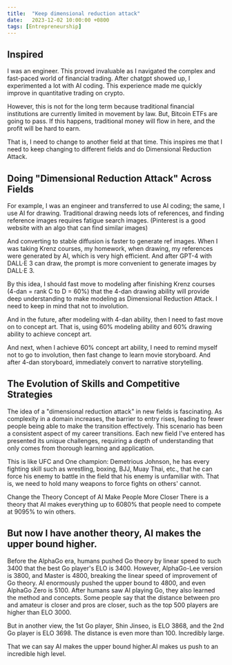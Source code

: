 ```yaml
---
title:  "Keep dimensional reduction attack"
date:   2023-12-02 10:00:00 +0800
tags: [Entrepreneurship]
---
```


## Inspired
I was an engineer. This proved invaluable as I navigated the complex and fast-paced world of financial trading. After chatgpt showed up, I experimented a lot with AI coding. This experience made me quickly improve in quantitative trading on crypto.

However, this is not for the long term because traditional financial institutions are currently limited in movement by law. But, Bitcoin ETFs are going to pass. If this happens, traditional money will flow in here, and the profit will be hard to earn.

That is, I need to change to another field at that time. This inspires me that I need to keep changing to different fields and do Dimensional Reduction Attack.

## Doing "Dimensional Reduction Attack" Across Fields
For example, I was an engineer and transferred to use AI coding; the same, I use AI for drawing. Traditional drawing needs lots of references, and finding reference images requires fatigue search images. (Pinterest is a good website with an algo that can find similar images)

And converting to stable diffusion is faster to generate ref images. When I was taking Krenz courses, my homework, when drawing, my references were generated by AI, which is very high efficient. And after GPT-4 with DALL·E 3 can draw, the prompt is more convenient to generate images by DALL·E 3.

By this idea, I should fast move to modeling after finishing Krenz courses (4-dan = rank C to D = 60%) that the 4-dan drawing ability will provide deep understanding to make modeling as Dimensional Reduction Attack. I need to keep in mind that not to involution.

And in the future, after modeling with 4-dan ability, then I need to fast move on to concept art. That is, using 60% modeling ability and 60% drawing ability to achieve concept art.

And next, when I achieve 60% concept art ability, I need to remind myself not to go to involution, then fast change to learn movie storyboard. And after 4-dan storyboard, immediately convert to narrative storytelling.

## The Evolution of Skills and Competitive Strategies
The idea of a "dimensional reduction attack" in new fields is fascinating. As complexity in a domain increases, the barrier to entry rises, leading to fewer people being able to make the transition effectively. This scenario has been a consistent aspect of my career transitions. Each new field I've entered has presented its unique challenges, requiring a depth of understanding that only comes from thorough learning and application.

This is like UFC and One champion: Demetrious Johnson, he has every fighting skill such as wrestling, boxing, BJJ, Muay Thai, etc., that he can force his enemy to battle in the field that his enemy is unfamiliar with. That is, we need to hold many weapons to force fights on others' cannot.

Change the Theory Concept of AI Make People More Closer
There is a theory that AI makes everything up to 6080% that people need to compete at 9095% to win others.

## But now I have another theory, AI makes the upper bound higher.

Before the AlphaGo era, humans pushed Go theory by linear speed to such 3400 that the best Go player's ELO is 3400. However, AlphaGo-Lee version is 3800, and Master is 4800, breaking the linear speed of improvement of Go theory. AI enormously pushed the upper bound to 4800, and even AlphaGo Zero is 5100. After humans saw AI playing Go, they also learned the method and concepts. Some people say that the distance between pro and amateur is closer and pros are closer, such as the top 500 players are higher than ELO 3000.

But in another view, the 1st Go player, Shin Jinseo, is ELO 3868, and the 2nd Go player is ELO 3698. The distance is even more than 100. Incredibly large.

That we can say AI makes the upper bound higher.AI makes us push to an incredible high level.